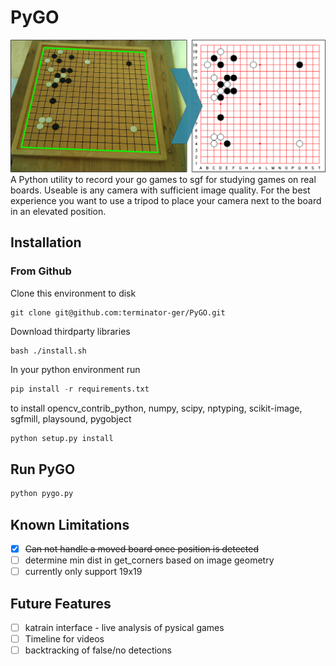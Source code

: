 # PyGO
![](img/overview.jpg)
A Python utility to record your go games to sgf for studying games on real boards. Useable is any camera with sufficient image quality. For the best experience you want to use a tripod to place your camera next to the board in an elevated position.

## Installation
### From Github
Clone this environment to disk
```
git clone git@github.com:terminator-ger/PyGO.git
```
Download thirdparty libraries
```
bash ./install.sh
```
In your python environment run
```python
pip install -r requirements.txt
```

to install opencv_contrib_python, numpy, scipy, nptyping, scikit-image, sgfmill, playsound, pygobject

```python
python setup.py install 
```

## Run PyGO
```python
python pygo.py 
```


## Known Limitations
- [x]  ~~Can not handle a moved board once position is detected~~
- [ ] determine min dist in get_corners based on image geometry
- [ ] currently only support 19x19

## Future Features
- [ ] katrain interface - live analysis of pysical games
- [ ] Timeline for videos
- [ ] backtracking of false/no detections
